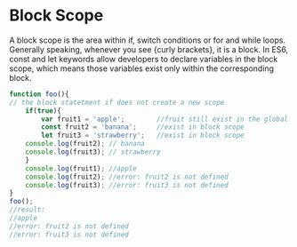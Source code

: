 # Block Scope

A block scope is the area within if, switch conditions or for and while loops. Generally speaking, whenever you see {curly brackets}, it is a block. 
In ES6, const and let keywords allow developers to declare variables in the block scope, which means those variables exist only within the corresponding block.


```js
function foo(){
// the block statetment if does not create a new scope
    if(true){
        var fruit1 = 'apple';        //fruit still exist in the global scope
        const fruit2 = 'banana';     //exist in block scope
        let fruit3 = 'strawberry';   //exist in block scope
    console.log(fruit2); // banana
    console.log(fruit3); // strawberry
    }
    console.log(fruit1); //apple
    console.log(fruit2); //error: fruit2 is not defined
    console.log(fruit3); //error: fruit3 is not defined
}
foo();
//result:
//apple
//error: fruit2 is not defined
//error: fruit3 is not defined
```